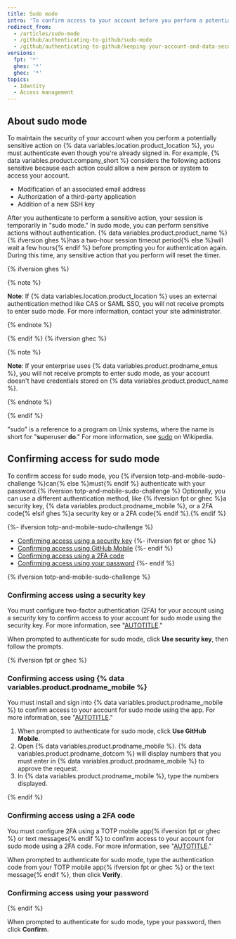 ```yaml
---
title: Sudo mode
intro: 'To confirm access to your account before you perform a potentially sensitive action, {% data variables.location.product_location %} prompts for authentication.'
redirect_from:
  - /articles/sudo-mode
  - /github/authenticating-to-github/sudo-mode
  - /github/authenticating-to-github/keeping-your-account-and-data-secure/sudo-mode
versions:
  fpt: '*'
  ghes: '*'
  ghec: '*'
topics:
  - Identity
  - Access management
---
```


## About sudo mode

To maintain the security of your account when you perform a potentially sensitive action on {% data variables.location.product_location %}, you must authenticate even though you're already signed in. For example, {% data variables.product.company_short %} considers the following actions sensitive because each action could allow a new person or system to access your account.

- Modification of an associated email address
- Authorization of a third-party application
- Addition of a new SSH key

After you authenticate to perform a sensitive action, your session is temporarily in "sudo mode." In sudo mode, you can perform sensitive actions without authentication. {% data variables.product.product_name %} {% ifversion ghes %}has a two-hour session timeout period{% else %}will wait a few hours{% endif %} before prompting you for authentication again. During this time, any sensitive action that you perform will reset the timer.

{% ifversion ghes %}

{% note %}

**Note**: If {% data variables.location.product_location %} uses an external authentication method like CAS or SAML SSO, you will not receive prompts to enter sudo mode. For more information, contact your site administrator.

{% endnote %}

{% endif %}
{% ifversion ghec %}

{% note %}

**Note**: If your enterprise uses {% data variables.product.prodname_emus %}, you will not receive prompts to enter sudo mode, as your account doesn't have credentials stored on {% data variables.product.product_name %}. 

{% endnote %}

{% endif %}

"sudo" is a reference to a program on Unix systems, where the name is short for "**su**peruser **do**." For more information, see [sudo](https://wikipedia.org/wiki/Sudo) on Wikipedia.

## Confirming access for sudo mode

To confirm access for sudo mode, you {% ifversion totp-and-mobile-sudo-challenge %}can{% else %}must{% endif %} authenticate with your password.{% ifversion totp-and-mobile-sudo-challenge %} Optionally, you can use a different authentication method, like {% ifversion fpt or ghec %}a security key, {% data variables.product.prodname_mobile %}, or a 2FA code{% elsif ghes %}a security key or a 2FA code{% endif %}.{% endif %}

{%- ifversion totp-and-mobile-sudo-challenge %}
- [Confirming access using a security key](#confirming-access-using-a-security-key)
{%- ifversion fpt or ghec %}
- [Confirming access using GitHub Mobile](#confirming-access-using-github-mobile)
{%- endif %}
- [Confirming access using a 2FA code](#confirming-access-using-a-2fa-code)
- [Confirming access using your password](#confirming-access-using-your-password)
{%- endif %}

{% ifversion totp-and-mobile-sudo-challenge %}

### Confirming access using a security key

You must configure two-factor authentication (2FA) for your account using a security key to confirm access to your account for sudo mode using the security key. For more information, see "[AUTOTITLE](/authentication/securing-your-account-with-two-factor-authentication-2fa/configuring-two-factor-authentication#configuring-two-factor-authentication-using-a-security-key)."

When prompted to authenticate for sudo mode, click **Use security key**, then follow the prompts.

{% ifversion fpt or ghec %}

### Confirming access using {% data variables.product.prodname_mobile %}

You must install and sign into {% data variables.product.prodname_mobile %} to confirm access to your account for sudo mode using the app. For more information, see "[AUTOTITLE](/get-started/using-github/github-mobile)."

1. When prompted to authenticate for sudo mode, click **Use GitHub Mobile**.
1. Open {% data variables.product.prodname_mobile %}. {% data variables.product.prodname_dotcom %} will display numbers that you must enter in {% data variables.product.prodname_mobile %} to approve the request.
1. In {% data variables.product.prodname_mobile %}, type the numbers displayed.

{% endif %}

### Confirming access using a 2FA code

You must configure 2FA using a TOTP mobile app{% ifversion fpt or ghec %} or text messages{% endif %} to confirm access to your account for sudo mode using a 2FA code. For more information, see "[AUTOTITLE](/authentication/securing-your-account-with-two-factor-authentication-2fa/configuring-two-factor-authentication)."

When prompted to authenticate for sudo mode, type the authentication code from your TOTP mobile app{% ifversion fpt or ghec %} or the text message{% endif %}, then click **Verify**.

### Confirming access using your password

{% endif %}

When prompted to authenticate for sudo mode, type your password, then click **Confirm**.